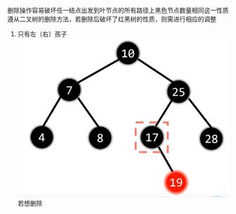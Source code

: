 删除操作容易破坏任一结点出发到叶节点的所有路径上黑色节点数量相同这一性质
遵从二叉树的删除方法，若删除后破坏了红黑树的性质，则需进行相应的调整

1. 只有左（右）孩子![输入图片说明](/imgs/2025-02-25/2WJNpuYe7tSDnBJb.png)
若想删除
<!--stackedit_data:
eyJoaXN0b3J5IjpbMTYxMzAzNTkwM119
-->